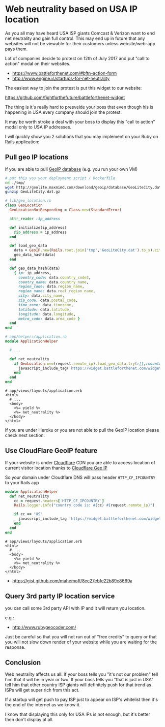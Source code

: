 # Web neutrality based on USA IP location

As you all may have heard USA ISP giants Comcast & Verizon want to end
net neutrality and gain full control. This may end up in future that any websites will
not be viewable for their customers unless website/web-app pays them.

Lot of companies decide to protest on 12th of July 2017 and put "call to
action" modal on their websites.

* https://www.battleforthenet.com/#bftn-action-form
* http://www.engine.is/startups-for-net-neutrality

The easiest way to join the protest is put this widget to our website:

https://github.com/fightforthefuture/battleforthenet-widget

The thing is it's really hard to presveide your boss that even though
his is happening in USA every company should join the protest. 

It may be worth stroke a deal with your boss to display this "call to action" modal
only to USA IP addresses.

I will quickly show you 2 solutions that you may implement on your Ruby
on Rails application:


## Pull geo IP locations

If you are able to pull [GeoIP database](https://www.maxmind.com/en/home) (e.g. you run your own VM)

```bash
# put this you your deployment script / Dockerfile 
cd ./tmp/
wget http://geolite.maxmind.com/download/geoip/database/GeoLiteCity.dat.gz
gunzip GeoLiteCity.dat.gz
```

```ruby
# lib/geo_location.rb
class GeoLocation
  GeoLocationNotResponding = Class.new(StandardError)

  attr_reader :ip_address

  def initialize(ip_address)
    @ip_address = ip_address
  end

  def load_geo_data
    data = GeoIP.new(Rails.root.join('tmp','GeoLiteCity.dat').to_s).city(ip_address)
    geo_data_hash(data)
  end

  def geo_data_hash(data)
    { ip: ip_address,
      country_code: data.country_code2,
      country_name: data.country_name,
      region_code: data.region_name,
      region_name: data.real_region_name,
      city: data.city_name,
      zip_code: data.postal_code,
      time_zone: data.timezone,
      latitude: data.latitude,
      longitude: data.longitude,
      metro_code: data.area_code }
  end
end
```

```ruby
# app/helpers/application.rb
module ApplicationHelper

  # ...

  def net_neutrality
    if GeoLocation.new(request.remote_ip).load_geo_data.try(:[],:country_code) == "US"
      javascript_include_tag('https://widget.battleforthenet.com/widget.js', async: "async")
    end
  end
end
```

```erb
# app/views/layouts/application.erb
<html>
  # ...
  <body>
    <%= yield %>
    <%= net_neutrality %>
  </body>
</html>
```

If you are under Heroku or you are not able to pull the GeoIP location
please check next section:

## Use CloudFlare GeoIP feature

If your website is under [Cloudflare](https://www.cloudflare.com/) CDN
you are able to access location of current visitor location thanks to
[Cloudflare Geo IP](https://support.cloudflare.com/hc/en-us/articles/200168236-What-does-Cloudflare-IP-Geolocation-do-)

So your domain under Cloudflare DNS will pass header `HTTP_CF_IPCOUNTRY`
to your Rails app


```ruby
module ApplicationHelper
  def net_neutrality
    cc = request.headers['HTTP_CF_IPCOUNTRY']
    Rails.logger.info("country code is: #{cc} #{request.remote_ip}")

    if cc == "US"
      javascript_include_tag 'https://widget.battleforthenet.com/widget.js', async: "async"
    end
  end
end
```

```erb
# app/views/layouts/application.erb
<html>
  # ...
  <body>
    <%= yield %>
    <%= net_neutrality %>
  </body>
</html>
```


* https://gist.github.com/mahemoff/8ec27ebfe22b89c8669a

## Query 3rd party IP location service


you can call some 3rd party API with IP and it will return you location.

e.g.: 

* http://www.rubygeocoder.com/

Just be careful so that you will not run out of "free credits" to query
or that you will not slow down render of your website while you are
waiting for the response.


## Conclusion

Web neutrality affects us all. If your boss tells you "it's not our
problem" tell him that it will be in year or two. If your boss tells you
"that is just in USA" tell him that other country ISP giants will
definitely push for that trend as ISPs will get super rich from this
act.

If a startup will get push to pay ISP just to appear on ISP's whitelist
then it's the end of the internet as we know it.

I know that displaying this only for USA IPs is not enough, but it's
better then don't display at all.
